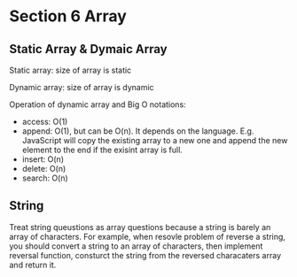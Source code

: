 # Section 6 Array

## Static Array & Dymaic Array
Static array: size of array is static

Dynamic array: size of array is dynamic

Operation of dynamic array and Big O notations:
* access: O(1)
* append: O(1), but can be O(n). It depends on the language. E.g. JavaScript will copy the existing array to a new one and append the new element to the end if the exisint array is full.
* insert: O(n)
* delete: O(n)
* search: O(n)

## String
Treat string queustions as array questions because a string is barely an array of characters. For example, when resovle problem of reverse a string, you should convert a string to an array of characters, then implement reversal function, consturct the string from the reversed characaters array and return it.

